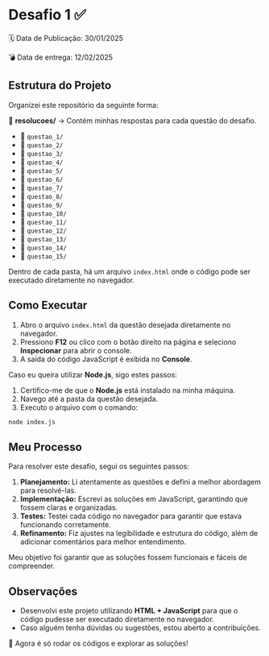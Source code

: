# Desafio 1 ✅

🗓️ Data de Publicação: 30/01/2025

💣 Data de entrega: 12/02/2025

## Estrutura do Projeto

Organizei este repositório da seguinte forma:

📂 **resolucoes/** → Contém minhas respostas para cada questão do desafio.

- 📁 `questao_1/`
- 📁 `questao_2/`
- 📁 `questao_3/`
- 📁 `questao_4/`
- 📁 `questao_5/`
- 📁 `questao_6/`
- 📁 `questao_7/`
- 📁 `questao_8/`
- 📁 `questao_9/`
- 📁 `questao_10/`
- 📁 `questao_11/`
- 📁 `questao_12/`
- 📁 `questao_13/`
- 📁 `questao_14/`
- 📁 `questao_15/`

Dentro de cada pasta, há um arquivo `index.html` onde o código pode ser executado diretamente no navegador.

## Como Executar

1. Abro o arquivo `index.html` da questão desejada diretamente no navegador.
2. Pressiono **F12** ou clico com o botão direito na página e seleciono **Inspecionar** para abrir o console.
3. A saída do código JavaScript é exibida no **Console**.

Caso eu queira utilizar **Node.js**, sigo estes passos:

1. Certifico-me de que o **Node.js** está instalado na minha máquina.
2. Navego até a pasta da questão desejada.
3. Executo o arquivo com o comando:

```sh
node index.js
```

## Meu Processo

Para resolver este desafio, segui os seguintes passos:

1. **Planejamento:** Li atentamente as questões e defini a melhor abordagem para resolvê-las.
2. **Implementação:** Escrevi as soluções em JavaScript, garantindo que fossem claras e organizadas.
3. **Testes:** Testei cada código no navegador para garantir que estava funcionando corretamente.
4. **Refinamento:** Fiz ajustes na legibilidade e estrutura do código, além de adicionar comentários para melhor entendimento.

Meu objetivo foi garantir que as soluções fossem funcionais e fáceis de compreender.

## Observações

- Desenvolvi este projeto utilizando **HTML + JavaScript** para que o código pudesse ser executado diretamente no navegador.
- Caso alguém tenha dúvidas ou sugestões, estou aberto a contribuições.

🚀 Agora é só rodar os códigos e explorar as soluções!